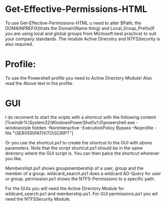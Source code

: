 
# Get-Effective-Permissions-HTML
  To use Get-Effective-Permissions-HTML u need to alter $Path, the DOMAINPREFIX(thats the Domain\Name thing) and Local_Group_Prefix(If you   are using local and global groups from Mictosoft best practice) to suit your company standards. The module Active Direcotry and           NTFSSecurity is also required.

# Profile:
  To use the Powershell profile you need to Active Directory Module! Also read the Above text in the profile.

# GUI
  I do recoment to start the scipts with a shortcut with the following content [%windir%\System32\WindowsPowerShell\v1.0\powershell.exe - windowstyle hidden -Noninteractive -ExecutionPolicy Bypass –Noprofile -file "\\SERVER\PATH\TO\SCRIPT"]
  
  Or you use the shortcut.ps1 to create the shortcut to the GUI with above parameters. Note that the script shortcut.ps1 should be in the same directory where the GUI script is. You can then palce the shortcut wherever you like.
  
  
  Membershipt.ps1 shows groupmembership of a user, group and the member of a group.
  wildcard_search.ps1 does a wildcard AD-Query for user or group.
  permission.ps1 shows the NTFS-Permissions to a specific path.
  
  For the GUIs you will need the Active Directory Module for wildcard_search.ps1 and membership.ps1.
  For GUI permissions.ps1 you wil need the NTFSSecurity Module.
